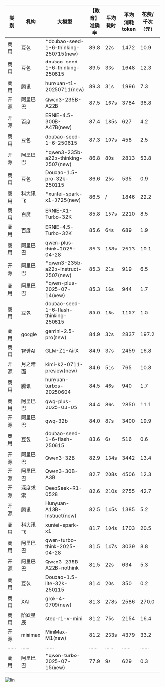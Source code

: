 
|类别|机构|大模型|【教育】准确率|平均耗时|平均消耗token|花费/千次（元）|排名（准确率）|
|---|---|-----|-------------------|-------|-----------|-----------|-----------|
|商用|豆包|*doubao-seed-1-6-thinking-250715(new)|89.8|22s|1472|10.9|1|
|商用|豆包|doubao-seed-1-6-thinking-250615|89.5|33s|1648|12.3|2|
|商用|腾讯|hunyuan-t1-20250711(new)|89.3|31s|1996|7.3|3|
|开源|阿里巴巴|Qwen3-235B-A22B|87.5|167s|3784|36.8|4|
|开源|百度|ERNIE-4.5-300B-A47B(new)|87.4|185s|627|4.2|5|
|商用|豆包|doubao-seed-1-6-250615|87.3|107s|458|2.5|6|
|开源|阿里巴巴|*qwen3-235b-a22b-thinking-2507(new)|86.8|80s|2813|53.8|7|
|商用|豆包|Doubao-1.5-pro-32k-250115|86.6|25s|535|0.9|8|
|商用|科大讯飞|*xunfei-spark-x1-0725(new)|86.5|/|1846|22.2|9|
|商用|百度|ERNIE-X1-Turbo-32K|85.8|157s|2210|8.5|10|
|商用|百度|ERNIE-4.5-Turbo-32K|85.6|64s|689|1.9|11|
|商用|阿里巴巴|qwen-plus-think-2025-04-28|85.3|188s|2513|19.1|12|
|开源|阿里巴巴|*qwen3-235b-a22b-instruct-2507(new)|85.3|21s|919|6.5|13|
|商用|阿里巴巴|*qwen-plus-2025-07-14(new)|85.3|16s|944|1.7|14|
|商用|豆包|doubao-seed-1-6-flash-thinking-250615|85.0|18s|1157|1.5|15|
|商用|google|gemini-2.5-pro(new)|84.9|32s|2837|197.2|16|
|商用|智谱AI|GLM-Z1-AirX|84.9|37s|2459|16.8|17|
|开源|月之暗面|kimi-k2-0711-preview(new)|84.6|51s|765|10.8|18|
|商用|腾讯|hunyuan-turbos-20250604|84.5|46s|940|1.7|19|
|商用|阿里巴巴|qwq-plus-2025-03-05|84.4|86s|2850|11.1|20|
|开源|阿里巴巴|qwq-32b|84.0|87s|3400|19.9|21|
|商用|豆包|doubao-seed-1-6-flash-250615|83.6|6s|516|0.6|22|
|开源|阿里巴巴|Qwen3-32B|82.9|134s|3442|13.4|23|
|开源|阿里巴巴|Qwen3-30B-A3B|82.7|208s|4506|12.3|24|
|开源|深度求索|DeepSeek-R1-0528|82.6|210s|2755|42.7|25|
|开源|腾讯|Hunyuan-A13B-Instruct(new)|82.5|145s|1385|5.2|26|
|商用|科大讯飞|xunfei-spark-x1|81.7|104s|1703|20.5|27|
|商用|阿里巴巴|qwen-turbo-think-2025-04-28|81.5|147s|3039|8.8|28|
|开源|阿里巴巴|Qwen3-235B-A22B-nothink|81.5|22s|634|5.3|29|
|商用|豆包|Doubao-1.5-lite-32k-250115|81.4|20s|350|0.2|30|
|商用|XAI|grok-4-0709(new)|81.3|278s|2586|270.0|31|
|商用|阶跃星辰|step-r1-v-mini|81.2|75s|2154|16.4|32|
|开源|minimax|MiniMax-M1(new)|81.2|233s|4379|33.2|33|
|……|……|……|……|……|……|……|……|
|商用|阿里巴巴|*qwen-turbo-2025-07-15(new)|77.9|9s|629|0.3|47|

![lin](../pic/教育.png)
